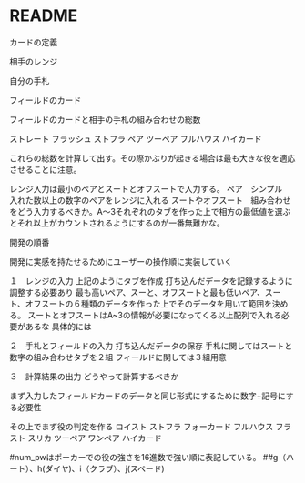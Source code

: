 # README
カードの定義

相手のレンジ

自分の手札

フィールドのカード

フィールドのカードと相手の手札の組み合わせの総数

ストレート
フラッシュ
ストフラ
ペア
ツーペア
フルハウス
ハイカード

これらの総数を計算して出す。その際かぶりが起きる場合は最も大きな役を適応させることに注意。

レンジ入力は最小のペアとスートとオフスートで入力する。
ペア　シンプル　入れた数以上の数字のペアをレンジに入れる
スートやオフスート　組み合わせをどう入力するべきか。A〜3それぞれのタブを作った上で相方の最低値を選ぶとそれ以上がカウントされるようにするのが一番無難かな。


開発の順番

開発に実感を持たせるためにユーザーの操作順に実装していく

１　レンジの入力
上記のようにタブを作成
打ち込んだデータを記録するように調整する必要あり
最も高いペア、スーと、オフスートと最も低いペア、スート、オフスートの６種類のデータを作った上でそのデータを用いて範囲を決める。
スートとオフスートはA~3の情報が必要になってくる以上配列で入れる必要があるな
具体的には




２　手札とフィールドの入力
打ち込んだデータの保存
手札に関してはスートと数字の組み合わせタブを２組
フィールドに関しては３組用意


３　計算結果の出力
どうやって計算するべきか

まず入力したフィールドカードのデータと同じ形式にするために数字+記号にする必要性

その上でまず役の判定を作る
ロイスト
ストフラ
フォーカード
フルハウス
フラ
スト
スリカ
ツーペア
ワンペア
ハイカード


#num_pwはポーカーでの役の強さを16進数で強い順に表記している。
##g（ハート）、h(ダイヤ)、i（クラブ）、j(スペード)


